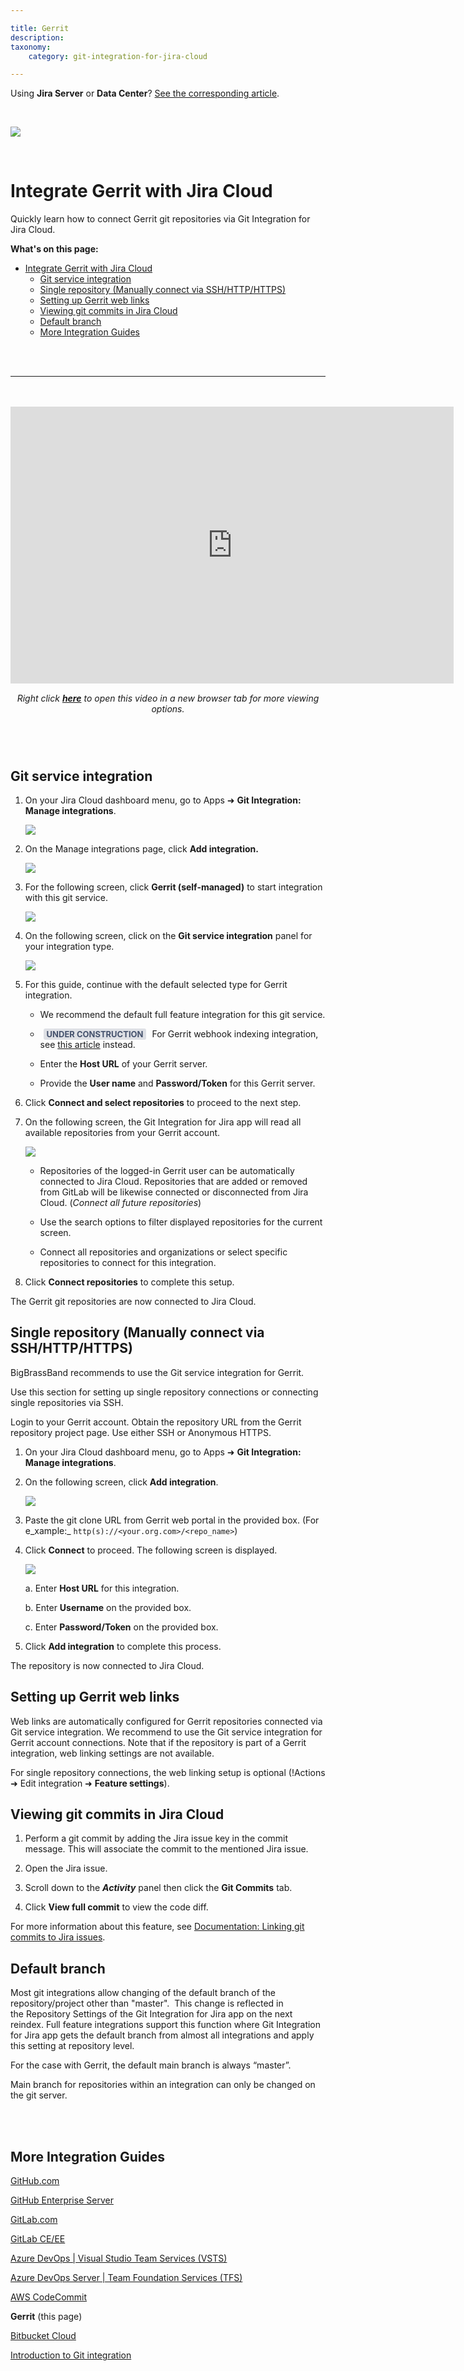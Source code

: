 ```yaml
---

title: Gerrit
description:
taxonomy:
    category: git-integration-for-jira-cloud

---
```


<div class="bbb-callout bbb--info">
    <div class="irow">
    <div class="ilogobox">
        <span class="logoimg"></span>
    </div>
    <div class="imsgbox">
        Using <b>Jira Server</b> or <b>Data Center</b>? <a href='/git-integration-for-jira-self-managed/gerrit-gij-self-managed'>See the corresponding article</a>.
    </div>
    </div>
</div>

&nbsp;

![](/wp-content/uploads/gerrit-banner-logo.png)

&nbsp;

# Integrate Gerrit with Jira Cloud

Quickly learn how to connect Gerrit git repositories via Git Integration for Jira Cloud.

**What's on this page:**
- [Integrate Gerrit with Jira Cloud](#integrate-gerrit-with-jira-cloud)
  - [Git service integration](#git-service-integration)
  - [Single repository (Manually connect via SSH/HTTP/HTTPS)](#single-repository-manually-connect-via-sshhttphttps)
  - [Setting up Gerrit web links](#setting-up-gerrit-web-links)
  - [Viewing git commits in Jira Cloud](#viewing-git-commits-in-jira-cloud)
  - [Default branch](#default-branch)
  - [More Integration Guides](#more-integration-guides)

<br>
<br>
<hr>
<br>
<br>

<div class='embed-container embed-container--16-10'>
    <iframe width='709' height='443' src='https://fast.wistia.com/embed/iframe/eolraizc6s?videoFoam=true' frameborder='0' allowfullscreen ></iframe>
</div>

<div align='center' style='margin-top:15px;margin-bottom:40px'>
    <i>Right click <a href='https://bigbrassband.wistia.com/medias/eolraizc6s'><b>here</b></a> to open this video in a new browser tab for more viewing options.</i>
</div>
<br>

## Git service integration

1.  On your Jira Cloud dashboard menu, go to Apps ➜ **Git Integration: Manage integrations**.

    ![](/wp-content/uploads/gij-gitcloud-jira-apps-manage-integrations-sel-c.png)

2.  On the Manage integrations page, click **Add integration.**

    ![](/wp-content/uploads/gij-gitcloud-managed-ui-webhook-idx-setup-c.png)

3.  For the following screen, click **Gerrit (self-managed)** to start integration with this git service.

    ![](/wp-content/uploads/gij-gitcloud-managed-ui-git-integration-gerrit.png.png)

4.  On the following screen, click on the **Git service integration** panel for your integration type.

    ![](/wp-content/uploads/gij-gitcloud-managed-ui-integration-type-gerrit-full-feature.png)

5.  For this guide, continue with the default selected type for Gerrit integration.

    *   We recommend the default full feature integration for this git service.

    *   <b style='background-color:#DEE0E5; padding:1px 5px; color:#44516C; border-radius:3px; margin: 0 5px; font-size: small;'>UNDER CONSTRUCTION</b> For Gerrit webhook indexing integration, see <a href='/git-integration-for-jira-cloud/gitlab-webhook-indexing-integration-gij-cloud'>this article</a> instead.

    *   Enter the **Host URL** of your Gerrit server.

    *   Provide the **User name** and **Password/Token** for this Gerrit server.

6.  Click **Connect and select repositories** to proceed to the next step.

7.  On the following screen, the Git Integration for Jira app will read all available repositories from your Gerrit account.

    ![](/wp-content/uploads/gij-gitcloud-integration-gerrit-repo-sel.png)

    *   Repositories of the logged-in Gerrit user can be automatically connected to Jira Cloud. Repositories that are added or removed from GitLab will be likewise connected or disconnected from Jira Cloud. (_Connect all future repositories_)

    *   Use the search options to filter displayed repositories for the current screen.

    *   Connect all repositories and organizations or select specific repositories to connect for this integration.

8.  Click **Connect repositories** to complete this setup.

The Gerrit git repositories are now connected to Jira Cloud.


## Single repository (Manually connect via SSH/HTTP/HTTPS)

BigBrassBand recommends to use the Git service integration for Gerrit.

Use this section for setting up single repository connections or connecting single repositories via SSH.

Login to your Gerrit account. Obtain the repository URL from the Gerrit repository project page. Use either SSH or Anonymous HTTPS.

1.  On your Jira Cloud dashboard menu, go to Apps ➜ **Git Integration: Manage integrations**.

2.  On the following screen, click **Add integration**.

    ![](/wp-content/uploads/gij-gitcloud-single-repo-http-ssh-gerrit-integration.png)

4.  Paste the git clone URL from Gerrit web portal in the provided box.
    (For e_xample:_ `http(s)://<your.org.com>/<repo_name>`)

5.  Click **Connect** to proceed. The following screen is displayed.

    ![](/wp-content/uploads/gij-gitcloud-single-repo-http-ssh-gerrit-configure.png)

    a.  Enter **Host URL** for this integration.

    b.  Enter **Username** on the provided box.

    c.  Enter **Password/Token** on the provided box.

6.  Click **Add integration** to complete this process.


The repository is now connected to Jira Cloud.

## Setting up Gerrit web links

Web links are automatically configured for Gerrit repositories connected via Git service integration. We recommend to use the Git service integration for Gerrit account connections. Note that if the repository is part of a Gerrit integration, web linking settings are not available.

For single repository connections, the web linking setup is optional (!Actions ➜ Edit integration ➜ **Feature settings**).

## Viewing git commits in Jira Cloud

1.  Perform a git commit by adding the Jira issue key in the commit message. This will associate the commit to the mentioned Jira issue.

2.  Open the Jira issue.

3.  Scroll down to the _**Activity**_ panel then click the **Git Commits** tab.

4.  Click **View full commit** to view the code diff.


For more information about this feature, see [Documentation: Linking git commits to Jira issues](/git-integration-for-jira-cloud/linking-git-commits-to-jira-issues-gij-cloud).

## Default branch

Most git integrations allow changing of the default branch of the repository/project other than "master".  This change is reflected in the Repository Settings of the Git Integration for Jira app on the next reindex. Full feature integrations support this function where Git Integration for Jira app gets the default branch from almost all integrations and apply this setting at repository level. 

For the case with Gerrit, the default main branch is always “master”.

<div class="bbb-callout bbb--alert">
    <div class="irow">
    <div class="ilogobox">
        <span class="logoimg"></span>
    </div>
    <div class="imsgbox">
        Main branch for repositories within an integration can only be changed on the git server.
    </div>
    </div>
</div>
<br>

&nbsp;

## More Integration Guides

[GitHub.com](/git-integration-for-jira-cloud/github-com-gij-cloud)

[GitHub Enterprise Server](/git-integration-for-jira-cloud/github-enterprise-server-gij-cloud)

[GitLab.com](/git-integration-for-jira-cloud/gitlab-com-gij-cloud)

[GitLab CE/EE](/git-integration-for-jira-cloud/github-ce-ee-com-gij-cloud)

[Azure DevOps | Visual Studio Team Services (VSTS)](/git-integration-for-jira-cloud/azure-devops-visual-studio-team-services-vsts-gij-cloud)

[Azure DevOps Server | Team Foundation Services (TFS)](/git-integration-for-jira-cloud/azure-devops-server-team-foundation-services-tfs-gij-cloud)

[AWS CodeCommit](/git-integration-for-jira-cloud/aws-codecommmit-gij-cloud)

**Gerrit** (this page)

[Bitbucket Cloud](/git-integration-for-jira-cloud/bitbucket-gij-cloud)

[Introduction to Git integration](/git-integration-for-jira-cloud/integration-guide-gij-cloud)

